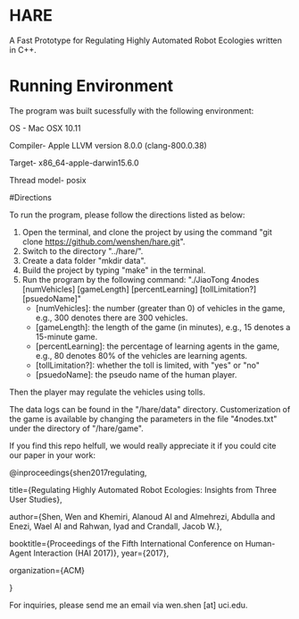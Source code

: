 # HARE
A Fast Prototype for Regulating Highly Automated Robot Ecologies written in C++. 

# Running Environment

The program was built sucessfully with the following environment:

  OS - Mac OSX 10.11
  
  Compiler- Apple LLVM version 8.0.0 (clang-800.0.38)
  
  Target- x86_64-apple-darwin15.6.0
  
  Thread model- posix
  

#Directions

To run the program, please follow the directions listed as below:
  1. Open the terminal, and clone the project by using the command "git clone https://github.com/wenshen/hare.git".
  2. Switch to the directory "../hare/".
  3. Create a data folder "mkdir data".
  4. Build the project by typing "make" in the terminal.
  5. Run the program by the following command: 
      "./JiaoTong 4nodes [numVehicles] [gameLength] [percentLearning] [tollLimitation?] [psuedoName]"
      - [numVehicles]: the number (greater than 0) of vehicles in the game, e.g., 300 denotes there are 300 vehicles. 
      - [gameLength]: the length of the game (in minutes), e.g., 15 denotes a 15-minute game.
      - [percentLearning]: the percentage of learning agents in the game, e.g., 80 denotes 80% of 
                           the vehicles are learning agents.
      - [tollLimitation?]: whether the toll is limited, with "yes" or "no"
      - [psuedoName]: the pseudo name of the human player.
      
Then the player may regulate the vehicles using tolls.
  
The data logs can be found in the "/hare/data" directory. Customerization of the game 
is available by changing the parameters in the file "4nodes.txt" under the directory of "/hare/game".

If you find this repo helfull, we would really appreciate it if you could cite our paper in your work:

@inproceedings{shen2017regulating, 

title={Regulating Highly Automated Robot Ecologies: Insights from Three User Studies},

author={Shen, Wen and Khemiri, Alanoud Al and Almehrezi, Abdulla and Enezi, Wael Al and Rahwan, Iyad and Crandall, Jacob W.},

booktitle={Proceedings of the Fifth International Conference on Human-Agent Interaction (HAI 2017)}, year={2017},

organization={ACM} 

}
  
For inquiries, please send me an email via wen.shen [at] uci.edu.

      
